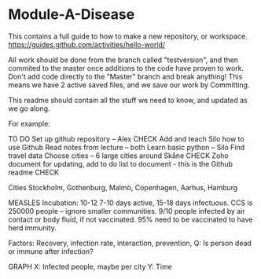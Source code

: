 # Module-A-Disease

This contains a full guide to how to make a new repository, or workspace.
https://guides.github.com/activities/hello-world/

All work should be done from the branch called "testversion", and then commited to the master once additions to the code have proven to work. Don't add code directly to the "Master" branch and break anything! This means we have 2 active saved files, and we save our work by Committing.

This readme should contain all the stuff we need to know, and updated as we go along.

For example:

TO DO
Set up github repository – Alex CHECK
Add and teach Silo how to use Github
Read notes from lecture – both
Learn basic python – Silo
Find travel data
Choose cities – 6 large cities around Skåne CHECK
Zoho document for updating, add to do list to document - this is the Github readme CHECK

Cities
Stockholm, Gothenburg, Malmö, Copenhagen, Aarhus, Hamburg

MEASLES
Incubation: 10-12 7-10 days active, 15-18 days infectuous. CCS is 250000 people – ignore smaller communities. 9/10 people infected by air contact or body fluid, if not vaccinated. 95% need to be vaccinated to have herd immunity.

Factors: Recovery, infection rate, interaction, prevention, Q: Is person dead or immune after infection?

GRAPH
X: Infected people, maybe per city
Y: Time
